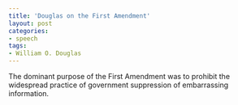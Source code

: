```yaml
---
title: 'Douglas on the First Amendment'
layout: post
categories:
- speech
tags:
- William O. Douglas
---
```


The dominant purpose of the First Amendment was to prohibit the widespread practice of government suppression of embarrassing information.